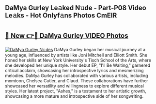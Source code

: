 ## DaMya Gurley Le𝚊ked N𝚞de - Part-P08 Video Le𝚊ks - Hot Onlyf𝚊ns Photos CmEIR

# <h2><a href="http://ab36379.deff.icu/?id=DaMya+Gurley">🔗 New 👉🔴 DaMya Gurley VIDEO Photos</a></h2>

[![DaMya Gurley N𝚞des](https://i.imgur.com/rIISA9y.gif)](http://ab36379.deff.icu/?id=DaMya+Gurley)
DaMya Gurley began her musical journey at a young age, influenced by artists like Joni Mitchell and Elliott Smith. She honed her skills at New York University's Tisch School of the Arts, where she developed her unique style. Her debut EP, "I'll Be Waiting," garnered critical acclaim, showcasing her introspective lyrics and mesmerizing melodies. DaMya Gurley has collaborated with various artists, including mxmtoon, Chelsea Cutler, and Claud. These collaborations have further showcased her versatility and willingness to explore different musical styles. Her latest project, "Ashes," is a testament to her artistic growth, showcasing a more mature and introspective side of her songwriting.
